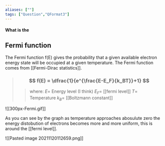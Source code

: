 ```yaml
---
aliases: [""]
tags: ["Question","QFormat3"]
---
```


#### What is the
## Fermi function
The Fermi function f(E) gives the probability that a given available electron energy state will be occupied at a given temperature. The Fermi function comes from [[Fermi-Dirac statistics]].

> ### $$ f(E) = \dfrac{1}{e^{\frac{E-E_F}{k_BT}}+1} $$ 
>> where:
>> $E=$ Energy level (I think)
>> $E_F=$ [[fermi level]]
>> $T=$ Temperature
>> $k_B=$ [[Boltzmann constant]]

![[300px-Fermi.gif]]

As you can see by the graph as temperature approaches abosulute zero the energy distobution of electrons becomes more and more uniform, this is around the [[fermi level]].

![[Pasted image 20211120112659.png]]
